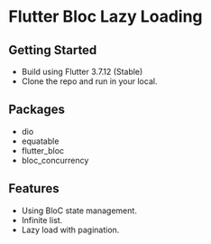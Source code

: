 # Flutter Bloc Lazy Loading


## Getting Started
- Build using Flutter 3.7.12 (Stable)
- Clone the repo and run in your local.

## Packages
- dio
- equatable
- flutter_bloc
- bloc_concurrency

## Features
- Using BloC state management.
- Infinite list.
- Lazy load with pagination.


